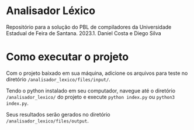 # Analisador Léxico

Repositório para a solução do PBL de compiladores da Universidade Estadual de Feira de Santana. 2023.1. Daniel Costa e Diego Silva

# Como executar o projeto

Com o projeto baixado em sua máquina, adicione os arquivos para teste no diretório `/analisador_lexico/files/input/`.

Tendo o python instalado em seu computador, navegue até o diretório `/analisador_lexico/` do projeto e execute `python index.py` ou `python3 index.py`.

Seus resultados serão gerados no diretório `/analisador_lexico/files/output`.

